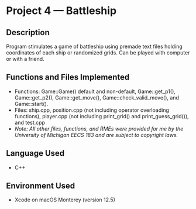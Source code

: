 # Project 4 — Battleship
## Description
Program stimulates a game of battleship using premade text files holding coordinates of each ship or randomized grids. Can be played with computer or with a friend.

## Functions and Files Implemented
* Functions: Game::Game() default and non-default, Game::get_p1(), Game::get_p2(), Game::get_move(), Game::check_valid_move(), and Game::start().
* Files: ship.cpp, position.cpp (not including operator overloading functions), player.cpp (not including print_grid() and print_guess_grid()), and test.cpp
* _Note: All other files, functions, and RMEs were provided for me by the University of Michigan EECS 183 and are subject to copyright laws._

## Language Used
* C++

## Environment Used
* Xcode on macOS Monterey (version 12.5)
